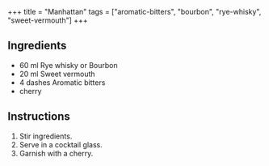 +++
title = "Manhattan"
tags = ["aromatic-bitters", "bourbon", "rye-whisky", "sweet-vermouth"]
+++

## Ingredients

- 60 ml Rye whisky or Bourbon
- 20 ml Sweet vermouth
- 4 dashes Aromatic bitters
- cherry

## Instructions

1. Stir ingredients.
2. Serve in a cocktail glass.
3. Garnish with a cherry.
